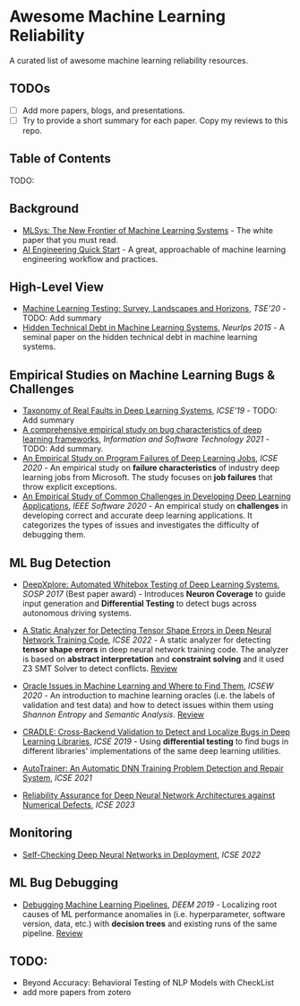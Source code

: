 # Awesome Machine Learning Reliability

A curated list of awesome machine learning reliability resources.

## TODOs

- [ ] Add more papers, blogs, and presentations.
- [ ] Try to provide a short summary for each paper. Copy my reviews to this repo.

## Table of Contents

TODO:

## Background

- [MLSys: The New Frontier of Machine Learning Systems](https://arxiv.org/pdf/1904.03257.pdf) - The white paper that you must read.
- [AI Engineering Quick Start](https://ai-engineering.club/docs/quick_start) - A great, approachable of machine learning engineering workflow and practices.

## High-Level View

- [Machine Learning Testing: Survey, Landscapes and Horizons](https://arxiv.org/pdf/1906.10742.pdf), *TSE'20* - TODO: Add summary
- [Hidden Technical Debt in Machine Learning Systems](https://papers.nips.cc/paper/5656-hidden-technical-debt-in-machine-learning-systems.pdf), *NeurIps 2015* - A seminal paper on the hidden technical debt in machine learning systems.

## Empirical Studies on Machine Learning Bugs & Challenges

- [Taxonomy of Real Faults in Deep Learning Systems](https://arxiv.org/abs/1910.11015), *ICSE'19* - TODO: Add summary
- [A comprehensive empirical study on bug characteristics of deep learning frameworks](https://linkinghub.elsevier.com/retrieve/pii/S0950584922001306), *Information and Software Technology 2021* - TODO: Add summary.
- [An Empirical Study on Program Failures of Deep Learning Jobs](https://dl.acm.org/doi/10.1145/3377811.3380362), *ICSE 2020* - An empirical study on **failure characteristics** of industry deep learning jobs from Microsoft. The study focuses on **job failures** that throw explicit exceptions.
- [An Empirical Study of Common Challenges in Developing Deep Learning Applications](https://ieeexplore.ieee.org/document/8987482), *IEEE Software 2020* - An empirical study on **challenges** in developing correct and accurate deep learning applications. It categorizes the types of issues and investigates the difficulty of debugging them.

## ML Bug Detection

- [DeepXplore: Automated Whitebox Testing of Deep Learning Systems](https://dl.acm.org/doi/10.1145/3132747.3132785), *SOSP 2017* (Best paper award) - Introduces **Neuron Coverage** to guide input generation and **Differential Testing** to detect bugs across autonomous driving systems.
- [A Static Analyzer for Detecting Tensor Shape Errors in Deep Neural Network Training Code](https://dl.acm.org/doi/abs/10.1145/3510454.3528638), *ICSE 2022* - A static analyzer for detecting **tensor shape errors** in deep neural network training code. The analyzer is based on **abstract interpretation** and **constraint solving** and it used Z3 SMT Solver to detect conflicts. [Review](reviews/A-Static-Analyzer-for-Detecting-Tensor-Shape-Errors-in-Deep-Neural-Network-Training-Code.md)

- [Oracle Issues in Machine Learning and Where to Find Them](https://dl.acm.org/doi/10.1145/3387940.3391490), *ICSEW 2020* - An introduction to machine learning oracles (i.e. the labels of validation and test data) and how to detect issues within them using *Shannon Entropy* and *Semantic Analysis*. [Review](reviews/Oracle-Issues-in-Machine-Learning-and-Where-to-Find-Them.md)
- [CRADLE: Cross-Backend Validation to Detect and Localize Bugs in Deep Learning Libraries](https://www.cs.purdue.edu/homes/lintan/publications/cradle-icse19.pdf), *ICSE 2019* - Using **differential testing** to find bugs in different libraries' implementations of the same deep learning utilities.

- [AutoTrainer: An Automatic DNN Training Problem Detection and Repair System](https://dl.acm.org/doi/10.1109/ICSE43902.2021.00043), *ICSE 2021*

- [Reliability Assurance for Deep Neural Network Architectures against Numerical Defects](https://dl.acm.org/doi/abs/10.1109/ICSE48619.2023.00156), *ICSE 2023*

## Monitoring

- [Self-Checking Deep Neural Networks in Deployment](https://dl.acm.org/doi/abs/10.1109/ICSE43902.2021.00044), *ICSE 2022*

## ML Bug Debugging

- [Debugging Machine Learning Pipelines](https://dl.acm.org/doi/10.1145/3329486.3329489), *DEEM 2019* - Localizing root causes of ML performance anomalies in (i.e. hyperparameter, software version, data, etc.) with **decision trees** and existing runs of the same pipeline. [Review](reviews/Debugging-Machine-Learning-Pipelines.md)

## TODO:

- Beyond Accuracy: Behavioral Testing of NLP Models with CheckList
- add more papers from zotero
